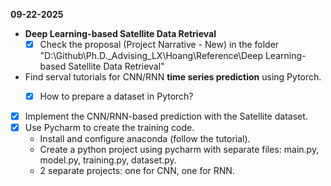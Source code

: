 **09-22-2025**
* **Deep Learning-based Satellite Data Retrieval**
  * [x] Check the proposal (Project Narrative - New) in the folder "D:\Github\Ph.D._Advising_LX\Hoang\Reference\Deep Learning-based Satellite Data Retrieval"
* Find serval tutorials for CNN/RNN **time series prediction** using Pytorch.
  * [x] How to prepare a dataset in Pytorch?


* [x] Implement the CNN/RNN-based prediction with the Satellite dataset. 
* [x] Use Pycharm to create the training code. 
    * Install and configure anaconda (follow the tutorial).
    * Create a python project using pycharm with separate files: main.py, model.py, training.py, dataset.py. 
    * 2 separate projects: one for CNN, one for RNN. 
